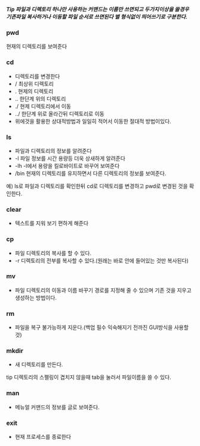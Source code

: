 ##### Tip 파일과 디렉토리 하나만 사용하는 커맨드는 이름만 쓰면되고 두가지이상을 쓸경우 기존파일 복사하거나 이동할 파일 순서로 쓰면된다 별 형식없이 띄어쓰기로 구분한다.
### pwd
현재의 디렉토리를 보여준다

### cd 
- 디렉토리를 변경한다
- / 최상위 디렉토리
- . 현제의 디렉토리
- .. 한단계 위의 디렉토리
- ./ 현제 디렉토리에서 이동
- ../ 한단계 위로 올라간뒤 디렉토리로 이동
- 위에것을 활용한 상대적방법과 일일히 적어서 이동한 절대적 방법이있다.

### ls
- 파일과 디렉토리의 정보를 알려준다
- -l 파일 정보를 시간 용량등 더욱 상새하게 알려준다
- -lh -l에서 용량을 킬로바이트로 바꾸어 보여준다
- /bin 현재의 디렉토리를 유지하면서 다른 디렉토리의 정보를 보여준다.

예) ls로 파일과 디렉토리를 확인한뒤 cd로 디렉토리를 변경하고 pwd로 변경된 것을 확인한다.
### clear
- 텍스트를 지워 보기 편하게 해준다

### cp 
- 파일 디렉토리의 복사를 할 수 있다.
- -r 디렉토리의 전부를 복사할 수 있다.(원래는 바로 안에 들어있는 것만 복사된다)

### mv
- 파일 디렉토리의 이동과 이름 바꾸기 경로를 지정해 줄 수 있으며 기존 것을 지우고 생성하는 방법이다.

### rm
- 파일을 복구 불가능하게 지운다.(백업 필수 익숙해지기 전까진 GUI방식을 사용할 것)

### mkdir
- 새 디렉토리를 만든다.

tip 디렉토리의 스펠링이 겹치지 않을때 tab을 눌러서 파일이름을 쓸 수 있다.

### man 
- 메뉴얼 커맨드의 정보를 글로 보여준다.

### exit
- 현재 프로세스를 종료한다
